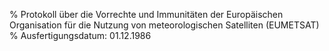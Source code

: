 % Protokoll über die Vorrechte und Immunitäten der Europäischen Organisation für die Nutzung von meteorologischen Satelliten (EUMETSAT)
% Ausfertigungsdatum: 01.12.1986
 